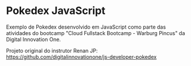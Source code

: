 # Pokedex JavaScript

Exemplo de Pokedex desenvolvido em JavaScript como parte das atividades do bootcamp "Cloud Fullstack Bootcamp - Warburg Pincus" da Digital Innovation One.

Projeto original do instrutor Renan JP: https://github.com/digitalinnovationone/js-developer-pokedex
